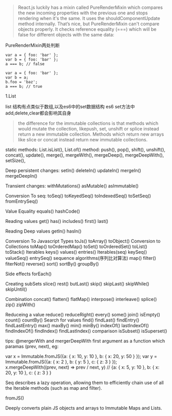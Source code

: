 > React.js luckily has a mixin called PureRenderMixin which compares the new incoming properties with the previous one and stops rendering when it's the same. It uses the shouldComponentUpdate method internally.
That’s nice, but PureRenderMixin can't compare objects properly. It checks reference equality (===) which will be false for different objects with the same data:
>

PureRenderMixin两处判断
```
var a = { foo: 'bar' };
var b = { foo: 'bar' };
a === b; // false

var a = { foo: 'bar' };
var b = a;
b.foo = 'baz';
a === b; // true
```
1.List

list 结构有点类似于数组,以及es6中的set数据结构
es6 set方法中add,delete,clear都会影响其自身

> the difference for the immutable collections is that methods which would mutate the collection, likepush, set, unshift or splice instead return a new immutable collection. Methods which return new arrays like slice or concat instead return new immutable collections.

static methods:
   List.isList(),
   List.of()
method:
   push(),
   pop(),
   shift(),
   unshift(),
   concat(),
   update(),
   merge(),
   mergeWith(),
   mergeDeep(),
   mergeDeepWith(),
   setSize(),

Deep persistent changes:
     setIn()
     deleteIn()
     updateIn()
     mergeIn()
     mergeDeepIn()

Transient changes:
     withMutations()
     asMutable()
     asImmutable()

Conversion To seq:
     toSeq()
     toKeyedSeq()
     toIndexedSeq()
     toSetSeq()
     fromEntrySeq()

Value Equality
     equals()
     hashCode()

Reading values
     get()
     has()
     includes()
     first()
     last()

Reading Deep values
     getIn()
     hasIn()

Conversion To Javascript Types
     toJs()
     toArray()
     toObject()
Conversion to Collections
     toMap()
     toOrderedMap()
     toSet()
     toOrderedSet()
     toList()
     toStack()
Iterables
     keys()
     values()
     entries()
Iterables(seq)
     keySeq()
     valueSeq()
     entrySeq()
sequence algorithms(序列比对算法)
     map()
     filter()
     fiterNot()
     reverse()
     sort()
     sortBy()
     groupBy()

Side effects
     forEach()

Creating subSets
     slice()
     rest()
     butLast()
     skip()
     skipLast()
     skipWhile()
     skipUntil()

Combination
     concat()
     flatten()
     flatMap()
     interpose()
     interleave()
     splice()
     zip()
     zipWith()

Reduceing a value
     reduce()
     reduceRight()
     every()
     some()
     join()
     isEmpty()
     count()
     countBy()
Search for values
     find()
     findLast()
     findEntry()
     findLastEntry()
     max()
     maxBy()
     min()
     minBy()
     indexOf()
     lastIndexOf()
     findIndexOf()
     findIndex()
     findLastIndex()
comparison
     isSubset()
     isSuperset()

tips:
@mergerWith and mergerDeepWith first argument as a function which paramas (prev, next), eg:

var x = Immutable.fromJS({a: { x: 10, y: 10 }, b: { x: 20, y: 50 } });
var y = Immutable.fromJS({a: { x: 2 }, b: { y: 5 }, c: { z: 3 } });
x.mergeDeepWith((prev, next) => prev / next, y)
// {a: { x: 5, y: 10 }, b: { x: 20, y: 10 }, c: { z: 3 } }

Seq describes a lazy operation, allowing them to efficiently chain use of all the Iterable methods (such as map and filter).

fromJS()

Deeply converts plain JS objects and arrays to Immutable Maps and Lists.








